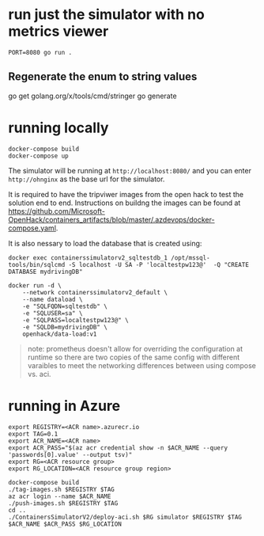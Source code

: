# run just the simulator with no metrics viewer

```
PORT=8080 go run .
```


## Regenerate the enum to string values

go get golang.org/x/tools/cmd/stringer
go generate

# running locally
```
docker-compose build
docker-compose up
```

The simulator will be running at `http://localhost:8080/` and you can enter `http://ohnginx` as the base url for the simulator.

It is required to have the tripviwer images from the open hack to test the solution end to end.  Instructions on buildng the images can be found at https://github.com/Microsoft-OpenHack/containers_artifacts/blob/master/.azdevops/docker-compose.yaml.  

It is also nessary to load the database that is created using:

```
docker exec containerssimulatorv2_sqltestdb_1 /opt/mssql-tools/bin/sqlcmd -S localhost -U SA -P 'localtestpw123@'  -Q "CREATE DATABASE mydrivingDB"

docker run -d \
    --network containerssimulatorv2_default \
    --name dataload \
    -e "SQLFQDN=sqltestdb" \
    -e "SQLUSER=sa" \
    -e "SQLPASS=localtestpw123@" \
    -e "SQLDB=mydrivingDB" \
    openhack/data-load:v1
```

> note: prometheus doesn't allow for overriding the configuration at runtime so there are two copies of the same config with different varaibles to meet the networking differences between using compose vs. aci.

# running in Azure

```
export REGISTRY=<ACR name>.azurecr.io
export TAG=0.1
export ACR_NAME=<ACR name>
export ACR_PASS="$(az acr credential show -n $ACR_NAME --query 'passwords[0].value' --output tsv)"
export RG=<ACR resource group>
export RG_LOCATION=<ACR resource group region>

docker-compose build
./tag-images.sh $REGISTRY $TAG
az acr login --name $ACR_NAME
./push-images.sh $REGISTRY $TAG
cd ..
./ContainersSimulatorV2/deploy-aci.sh $RG simulator $REGISTRY $TAG $ACR_NAME $ACR_PASS $RG_LOCATION
```